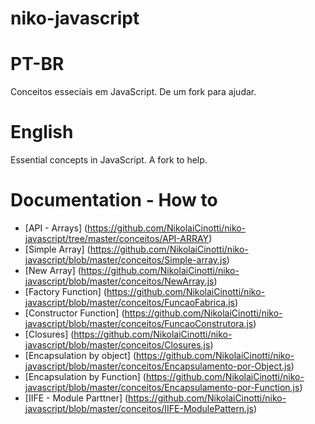 # niko-javascript
# PT-BR
 Conceitos esseciais em JavaScript. De um fork para ajudar.

# English
 Essential concepts in JavaScript. A fork to help.
 
 
# Documentation - How to

* [API - Arrays] (https://github.com/NikolaiCinotti/niko-javascript/tree/master/conceitos/API-ARRAY)
* [Simple Array] (https://github.com/NikolaiCinotti/niko-javascript/blob/master/conceitos/Simple-array.js)
* [New Array] (https://github.com/NikolaiCinotti/niko-javascript/blob/master/conceitos/NewArray.js)
* [Factory Function] (https://github.com/NikolaiCinotti/niko-javascript/blob/master/conceitos/FuncaoFabrica.js)
* [Constructor Function] (https://github.com/NikolaiCinotti/niko-javascript/blob/master/conceitos/FuncaoConstrutora.js)
* [Closures] (https://github.com/NikolaiCinotti/niko-javascript/blob/master/conceitos/Closures.js)
* [Encapsulation by object] (https://github.com/NikolaiCinotti/niko-javascript/blob/master/conceitos/Encapsulamento-por-Object.js)
* [Encapsulation by Function] (https://github.com/NikolaiCinotti/niko-javascript/blob/master/conceitos/Encapsulamento-por-Function.js)
* [IIFE - Module Parttner] (https://github.com/NikolaiCinotti/niko-javascript/blob/master/conceitos/IIFE-ModulePattern.js)
